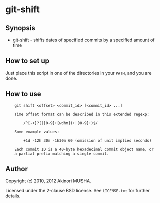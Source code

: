 git-shift
=========

Synopsis
--------

* git-shift - shifts dates of specified commits by a specified amount of time

How to set up
-------------

Just place this script in one of the directories in your `PATH`, and
you are done.

How to use
----------

        git shift <offset> <commit_id> [<commit_id> ...]

        Time offset format can be described in this extended regexp:

            /^[-+]?(([0-9]+[wdhm])+|[0-9]+)$/

        Some example values:

            +1d -12h 30m -1h30m 60 (omission of unit implies seconds)

        Each commit ID is a 40-byte hexadecimal commit object name, or
        a partial prefix matching a single commit.

Author
------

Copyright (c) 2010, 2012 Akinori MUSHA.

Licensed under the 2-clause BSD license.  See `LICENSE.txt` for
further details.
